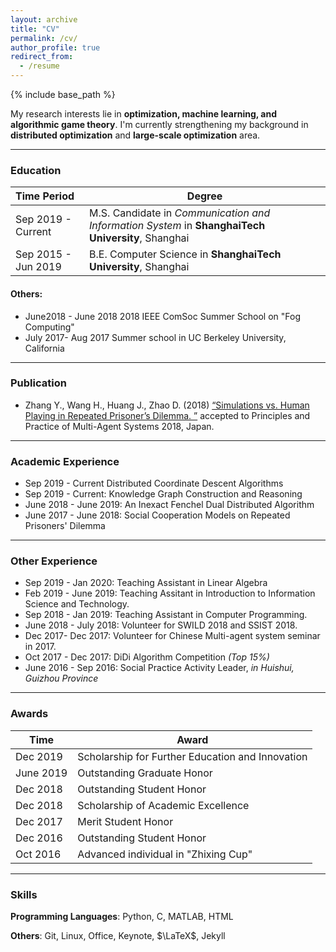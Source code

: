 ```yaml
---
layout: archive
title: "CV"
permalink: /cv/
author_profile: true
redirect_from:
  - /resume
---
```


{% include base_path %}



My research interests lie in **optimization, machine learning, and algorithmic game theory**. I'm currently strengthening my background in **distributed optimization** and **large-scale optimization** area.

------

### Education

| Time Period         | Degree                                   |
| :------------------ | ---------------------------------------- |
| Sep 2019 - Current  | M.S. Candidate in *Communication and Information System* in **ShanghaiTech University**, Shanghai |
| Sep 2015 - Jun 2019 | B.E. Computer Science in **ShanghaiTech University**, Shanghai |

#### Others:

- June2018 - June 2018  2018 IEEE ComSoc Summer School on "Fog Computing" 
- July 2017- Aug 2017  Summer school in UC Berkeley University, California

------

### Publication

- Zhang Y., Wang H., Huang J., Zhao D. (2018) [“Simulations vs. Human Playing in Repeated Prisoner’s Dilemma. ”](https://link.springer.com/chapter/10.1007%2F978-3-030-03098-8_34) accepted to Principles and Practice of Multi-Agent Systems 2018, Japan.

------

### Academic Experience

- Sep 2019 - Current Distributed Coordinate Descent Algorithms
- Sep 2019 - Current: Knowledge Graph Construction and Reasoning
- June 2018 - June 2019: An Inexact Fenchel Dual Distributed Algorithm
- June 2017 - June 2018: Social Cooperation Models on Repeated Prisoners' Dilemma

------

### Other Experience 

- Sep 2019 - Jan 2020: Teaching Assistant in Linear Algebra 
- Feb 2019 - June 2019: Teaching Assitant in Introduction to Information Science and Technology.
- Sep 2018 - Jan 2019: Teaching Assistant in Computer Programming.
- June 2018 - July 2018: Volunteer for SWILD 2018 and SSIST 2018.
- Dec 2017- Dec 2017: Volunteer for Chinese Multi-agent system seminar in 2017.
- Oct 2017 - Dec 2017: DiDi Algorithm Competition *(Top 15%)*
- June 2016 - Sep 2016: Social Practice Activity Leader, *in Huishui, Guizhou Province*

------

### Awards

| Time      | Award                                    |
| --------- | ---------------------------------------- |
| Dec 2019  | Scholarship for Further Education and Innovation |
| June 2019 | Outstanding Graduate Honor               |
| Dec 2018  | Outstanding Student Honor                |
| Dec 2018  | Scholarship of Academic Excellence       |
| Dec 2017  | Merit Student Honor                      |
| Dec 2016  | Outstanding Student Honor                |
| Oct 2016  | Advanced individual in "Zhixing Cup"     |



------

### Skills

**Programming Languages**: 	Python, C, MATLAB, HTML

**Others**: 						Git, Linux, Office, Keynote, $\LaTeX$, Jekyll